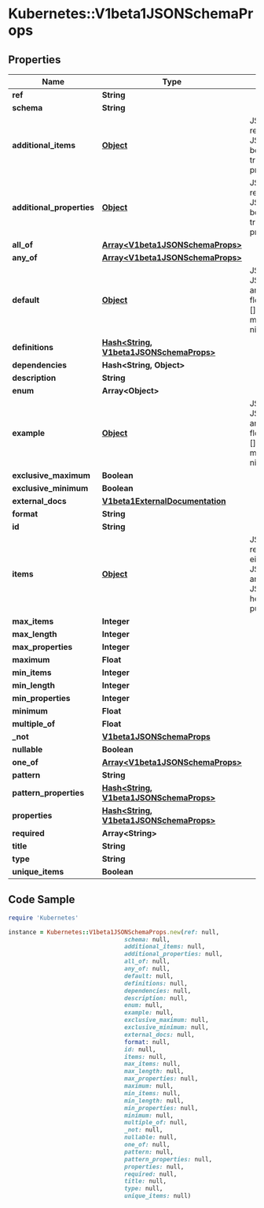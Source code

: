 # Kubernetes::V1beta1JSONSchemaProps

## Properties

Name | Type | Description | Notes
------------ | ------------- | ------------- | -------------
**ref** | **String** |  | [optional] 
**schema** | **String** |  | [optional] 
**additional_items** | [**Object**](.md) | JSONSchemaPropsOrBool represents JSONSchemaProps or a boolean value. Defaults to true for the boolean property. | [optional] 
**additional_properties** | [**Object**](.md) | JSONSchemaPropsOrBool represents JSONSchemaProps or a boolean value. Defaults to true for the boolean property. | [optional] 
**all_of** | [**Array&lt;V1beta1JSONSchemaProps&gt;**](V1beta1JSONSchemaProps.md) |  | [optional] 
**any_of** | [**Array&lt;V1beta1JSONSchemaProps&gt;**](V1beta1JSONSchemaProps.md) |  | [optional] 
**default** | [**Object**](.md) | JSON represents any valid JSON value. These types are supported: bool, int64, float64, string, []interface{}, map[string]interface{} and nil. | [optional] 
**definitions** | [**Hash&lt;String, V1beta1JSONSchemaProps&gt;**](V1beta1JSONSchemaProps.md) |  | [optional] 
**dependencies** | **Hash&lt;String, Object&gt;** |  | [optional] 
**description** | **String** |  | [optional] 
**enum** | **Array&lt;Object&gt;** |  | [optional] 
**example** | [**Object**](.md) | JSON represents any valid JSON value. These types are supported: bool, int64, float64, string, []interface{}, map[string]interface{} and nil. | [optional] 
**exclusive_maximum** | **Boolean** |  | [optional] 
**exclusive_minimum** | **Boolean** |  | [optional] 
**external_docs** | [**V1beta1ExternalDocumentation**](V1beta1ExternalDocumentation.md) |  | [optional] 
**format** | **String** |  | [optional] 
**id** | **String** |  | [optional] 
**items** | [**Object**](.md) | JSONSchemaPropsOrArray represents a value that can either be a JSONSchemaProps or an array of JSONSchemaProps. Mainly here for serialization purposes. | [optional] 
**max_items** | **Integer** |  | [optional] 
**max_length** | **Integer** |  | [optional] 
**max_properties** | **Integer** |  | [optional] 
**maximum** | **Float** |  | [optional] 
**min_items** | **Integer** |  | [optional] 
**min_length** | **Integer** |  | [optional] 
**min_properties** | **Integer** |  | [optional] 
**minimum** | **Float** |  | [optional] 
**multiple_of** | **Float** |  | [optional] 
**_not** | [**V1beta1JSONSchemaProps**](V1beta1JSONSchemaProps.md) |  | [optional] 
**nullable** | **Boolean** |  | [optional] 
**one_of** | [**Array&lt;V1beta1JSONSchemaProps&gt;**](V1beta1JSONSchemaProps.md) |  | [optional] 
**pattern** | **String** |  | [optional] 
**pattern_properties** | [**Hash&lt;String, V1beta1JSONSchemaProps&gt;**](V1beta1JSONSchemaProps.md) |  | [optional] 
**properties** | [**Hash&lt;String, V1beta1JSONSchemaProps&gt;**](V1beta1JSONSchemaProps.md) |  | [optional] 
**required** | **Array&lt;String&gt;** |  | [optional] 
**title** | **String** |  | [optional] 
**type** | **String** |  | [optional] 
**unique_items** | **Boolean** |  | [optional] 

## Code Sample

```ruby
require 'Kubernetes'

instance = Kubernetes::V1beta1JSONSchemaProps.new(ref: null,
                                 schema: null,
                                 additional_items: null,
                                 additional_properties: null,
                                 all_of: null,
                                 any_of: null,
                                 default: null,
                                 definitions: null,
                                 dependencies: null,
                                 description: null,
                                 enum: null,
                                 example: null,
                                 exclusive_maximum: null,
                                 exclusive_minimum: null,
                                 external_docs: null,
                                 format: null,
                                 id: null,
                                 items: null,
                                 max_items: null,
                                 max_length: null,
                                 max_properties: null,
                                 maximum: null,
                                 min_items: null,
                                 min_length: null,
                                 min_properties: null,
                                 minimum: null,
                                 multiple_of: null,
                                 _not: null,
                                 nullable: null,
                                 one_of: null,
                                 pattern: null,
                                 pattern_properties: null,
                                 properties: null,
                                 required: null,
                                 title: null,
                                 type: null,
                                 unique_items: null)
```


